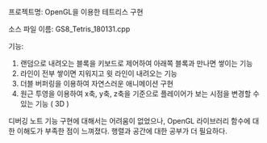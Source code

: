 프로젝트명: OpenGL을 이용한 테트리스 구현

소스 파일 이름: GS8_Tetris_180131.cpp

기능:
   1. 랜덤으로 내려오는 블록을 키보드로 제어하여 아래쪽 블록과 만나면 쌓이는 기능
   2. 라인이 전부 쌓이면 지워지고 윗 라인이 내려오는 기능
   3. 더블 버퍼링을 이용하여 자연스러운 애니메이션 구현
   4. 원근 투영을 이용하여 x축, y축, z축을 기준으로 플레이어가 보는 시점을 변경할 수 있는 기능 ( 3D )

디버깅 노트
   기능 구현에 대해서는 어려움이 없었으나, OpenGL 라이브러리 함수에 대한 이해도가 부족한 점이 느껴졌다.
   행렬과 공간에 대한 공부가 더 필요하다.

